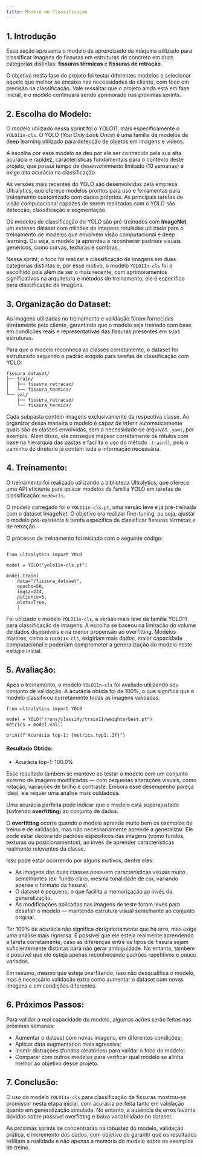 ```yaml
---
title: Modelo de Classificação
---
```


## 1. Introdução

Essa seção apresenta o modelo de aprendizado de máquina utilizado para classificar imagens de fissuras em estruturas de concreto em duas categorias distintas: **fissuras térmicas** e **fissuras de retração**. 

O objetivo nesta fase do projeto foi testar diferentes modelos e selecionar aquele que melhor se encaixa nas necessidades do cliente, com foco em precisão na classificação. Vale ressaltar que o projeto ainda está em fase inicial, e o modelo continuará sendo aprimorado nas próximas sprints.

## 2. Escolha do Modelo:

O modelo utilizado nessa sprint foi o YOLO11, mais especificamente o `YOLO11n-cls`. O YOLO (*You Only Look Once*) é uma família de modelos de deep learning utilizado para detecção de objetos em imagens e vídeos. 

A escolha por esse modelo se deu por ele ser conhecido pela sua alta acurácia e rapidez, características fundamentais para o contexto deste projeto, que possui tempo de desenvolvimento limitado (10 semanas) e exige alta acurácia na classificação.

As versões mais recentes do YOLO são desenvolvidas pela empresa Ultralytics, que oferece modelos prontos para uso e ferramentas para treinamento customizado com dados próprios. As principais tarefas de visão computacional capazes de serem realizadas com o YOLO são detecção, classificação e segmentação. 

Os modelos de classificação do YOLO são pré-treinados com **ImageNet**, um extenso dataset com milhões de imagens rotuladas utilizado para o treinamento de modelos que envolvem visão computacional e deep learning. Ou seja, o modelo já aprendeu a reconhecer padrões visuais genéricos, como curvas, texturas e sombras.

Nessa sprint, o foco foi realizar a classificação de imagens em duas categorias distintas e, por esse motivo, o modelo `YOLO11n-cls` foi o escolhido pois além de ser o mais recente, com aprimoramentos significativos na arquitetura e métodos de treinamento, ele é específico para classificação de imagens. 

## 3. Organização do Dataset:

As imagens utilizadas no treinamento e validação foram fornecidas diretamente pelo cliente, garantindo que o modelo seja treinado com base em condições reais e representativas das fissuras presentes em suas estruturas.

Para que o modelo reconheça as classes corretamente, o dataset foi estruturado seguindo o padrão exigido para tarefas de classificação com YOLO:

```plaintext
fissura_dataset/
├── train/
│   ├── fissura_retracao/
│   └── fissura_termica/
└── val/
    ├── fissura_retracao/
    └── fissura_termica/
```

Cada subpasta contém imagens exclusivamente da respectiva classe. Ao organizar dessa maneira o modelo é capaz de inferir automaticamente quais são as classes envolvidas, sem a necessidade de arquivos `.yaml`, por exemplo. Além disso, ele consegue mapear corretamente os rótulos com base na hierarquia das pastas e facilita o uso do método `.train()`, pois o caminho do diretório já contém toda a informação necessária. 

## 4. Treinamento:

O treinamento foi realizado utilizando a biblioteca Ultralytics, que oferece uma API eficiente para aplicar modelos da família YOLO em tarefas de classificação: `mode=cls`. 

O modelo carregado foi o `YOLO11n-cls.pt`, uma versão leve e já pré-treinada com o dataset ImageNet. O objetivo era realizar fine-tuning, ou seja, ajustar o modelo pré-existente à tarefa específica de classificar fissuras térmicas e de retração.

O processo de treinamento foi iniciado com o seguinte código:

```plaintext

from ultralytics import YOLO

model = YOLO("yolo11n-cls.pt")

model.train(
    data="/fissura_dataset", 
    epochs=50, 
    imgsz=224,
    patience=5,
    plots=True,
    ) 
```

Foi utilizado o modelo `YOLO11n-cls`, a versão mais leve da família YOLO11 para classificação de imagens. A escolha se baseou na limitação do volume de dados disponíveis e na menor propensão ao overfitting. Modelos maiores, como o `YOLO11x-cls`, exigiriam mais dados, maior capacidade computacional e poderiam comprometer a generalização do modelo neste estágio inicial.

## 5. Avaliação:

Após o treinamento, o modelo `YOLO11n-cls` foi avaliado utilizando seu conjunto de validação. A acurácia obtida foi de 100%, o que significa que o modelo classificou corretamente todas as imagens validadas.

```
from ultralytics import YOLO

model = YOLO("/runs/classify/train11/weights/best.pt")
metrics = model.val()

print(f"Acurácia top-1: {metrics.top1:.3f}")

```
#### Resultado Obtido: 

- Acurácia top-1: 100.0%

Esse resultado também se manteve ao testar o modelo com um conjunto externo de imagens modificadas — com pequenas alterações visuais, como rotação, variações de brilho e contraste. Embora esse desempenho pareça ideal, ele requer uma análise mais cuidadosa. 

Uma acurácia perfeita pode indicar que o modelo está superajustado (sofrendo **overfitting**) ao conjunto de dados.

O **overfitting** ocorre quando o modelo aprende muito bem os exemplos de treino e de validação, mas não necessariamente aprende a generalizar. Ele pode estar decorando padrões específicos das imagens (como fundos, texturas ou posicionamentos), ao invés de aprender características realmente relevantes da classe.

Isso pode estar ocorrendo por alguns motivos, dentre eles:

- As imagens das duas classes possuem características visuais muito semelhantes (ex: fundo claro, mesma tonalidade de cor, variando apenas o formato da fissura).
- O dataset é pequeno, o que facilita a memorização ao invés da generalização.
- As modificações aplicadas nas imagens de teste foram leves para desafiar o modelo — mantendo estrutura visual semelhante ao conjunto original.

Ter 100% de acurácia não significa obrigatoriamente que há erro, mas exige uma análise mais rigorosa. É possível que ele esteja realmente aprendendo a tarefa corretamente, caso as diferenças entre os tipos de fissura sejam suficientemente distintas para não gerar ambiguidade. No entanto, também é possível que ele esteja apenas reconhecendo padrões repetitivos e pouco variados. 

Em resumo, mesmo que esteja overfitando, isso não desqualifica o modelo, mas é necessário validação extra como aumentar o dataset com novas imagens e em condições diferentes.

## 6. Próximos Passos:

Para validar a real capacidade do modelo, algumas ações serão feitas nas próximas semanas:

- Aumentar o dataset com novas imagens, em diferentes condições;
- Aplicar data augmentation mais agressiva;
- Inserir distrações (fundos aleatórios) para validar o foco do modelo;
- Comparar com outros modelos para verificar qual modelo se alinha melhor ao objetivo desse projeto.

## 7. Conclusão:

O uso do modelo `YOLO11n-cls` para classificação de fissuras mostrou-se promissor nesta etapa inicial, com acurácia perfeita tanto em validação quanto em generalização simulada. No entanto, a ausência de erros levanta dúvidas sobre possível overfitting e baixa variabilidade no dataset.

As próximas sprints se concentrarão na robustez do modelo, validação prática, e incremento dos dados, com objetivo de garantir que os resultados reflitam a realidade e não apenas a memória do modelo sobre os exemplos de treino.




